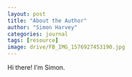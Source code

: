 ```yaml
---
layout: post
title: "About the Author"
author: "Simon Harvey"
categories: journal
tags: [resource]
image: drive/FB_IMG_1576927453190.jpg
---
```


Hi there! I'm Simon.
